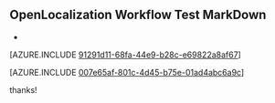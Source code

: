 ## OpenLocalization Workflow Test MarkDown
* 

[AZURE.INCLUDE [91291d11-68fa-44e9-b28c-e69822a8af67](calleeMd1.md)]



[AZURE.INCLUDE [007e65af-801c-4d45-b75e-01ad4abc6a9c](calleeMd2.md)]

 
thanks!